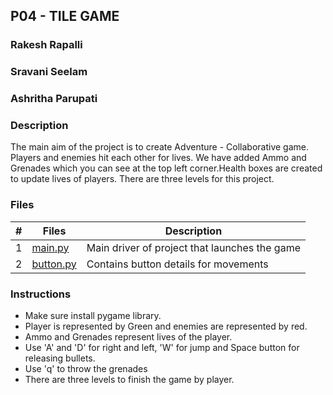 ## P04 - TILE GAME

### Rakesh Rapalli
### Sravani Seelam
### Ashritha Parupati

### Description

The main aim of the project is to create Adventure - Collaborative game. Players and enemies hit each other for lives. We have added Ammo and Grenades which you can see at the top left corner.Health boxes are created to update lives of players. There are three levels for this project.


### Files

|  #  | Files | Description                     |
|:---:| ----- | ------------------------------- |
|  1  | [main.py](https://github.com/RakeshRapalli6/5443-2D-Rakesh/blob/main/Assignments/P04/main.py) | Main driver of project that launches the game |
|  2  | [button.py](https://github.com/RakeshRapalli6/5443-2D-Rakesh/blob/main/Assignments/P04/button.py) | Contains button details for movements |

### Instructions

- Make sure install pygame library.
- Player is represented by Green and enemies are represented by red.
- Ammo and Grenades represent lives of the player.
- Use 'A' and 'D' for right and left, 'W' for jump and Space button for releasing bullets.
- Use 'q' to throw the grenades
- There are three levels to finish the game by player.
